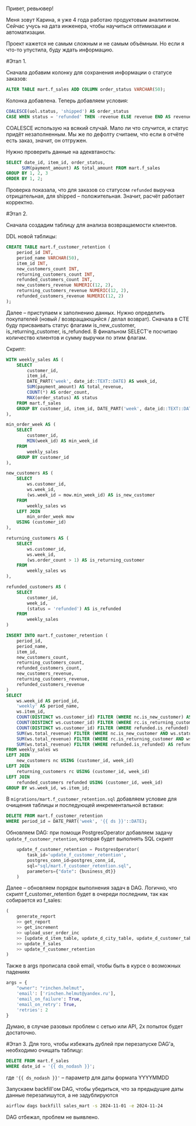 Привет, ревьювер!

Меня зовут Карина, я уже 4 года работаю продуктовым аналитиком. Сейчас учусь на дата инженера, чтобы научиться оптимизации и автоматизации.

Проект кажется не самым сложным и не самым объёмным. Но если я что-то упустила, буду ждать информацию.

#Этап 1.

Сначала добавим колонку для сохранения информации о статусе заказов:

```sql
ALTER TABLE mart.f_sales ADD COLUMN order_status VARCHAR(50);
```

Колонка добавлена. Теперь добавляем условия:

```sql
COALESCE(uol.status, 'shipped') AS order_status
CASE WHEN status = 'refunded' THEN -revenue ELSE revenue END AS revenue
```
COALESCE использую на всякий случай. Мало ли что случится, и статус придёт незаполненным. Мы же по дефолту считаем, что если в отчёте есть заказ, значит, он отгружен.

Нужно проверить данные на адеквтаность:
```sql
SELECT date_id, item_id, order_status, 
	  SUM(payment_amount) AS total_amount FROM mart.f_sales 
GROUP BY 1, 2, 3 
ORDER BY 1, 2;
```

Проверка показала, что для заказов со статусом `refunded` выручка отрицательная, для shipped – положительная. Значит, расчёт работает корректно.


#Этап 2.

Сначала создадим таблицу для анализа возвращаемости клиентов. 

DDL новой таблицы:

```sql 
CREATE TABLE mart.f_customer_retention (
    period_id INT,                        
    period_name VARCHAR(50),              
    item_id INT,                          
    new_customers_count INT,              
    returning_customers_count INT,        
    refunded_customers_count INT,          
    new_customers_revenue NUMERIC(12, 2), 
    returning_customers_revenue NUMERIC(12, 2), 
    refunded_customers_revenue NUMERIC(12, 2)     
);

```

Далее – приступаем к заполнению данных. Нужно определить покупателей (новый / возвращающийся / делал возврат). Сначала в СТЕ буду присваивать статус флагами is_new_customer, is_returning_customer, is_refunded. В финальном SELECT'е посчитаю количество клиентов и сумму выручки по этим флагам.

Скрипт:

```sql
WITH weekly_sales AS (
    SELECT 
        customer_id,
        item_id,
        DATE_PART('week', date_id::TEXT::DATE) AS week_id,
        SUM(payment_amount) AS total_revenue,
        COUNT(*) AS order_count,
        MAX(order_status) AS status
    FROM mart.f_sales
    GROUP BY customer_id, item_id, DATE_PART('week', date_id::TEXT::DATE)
),

min_order_week AS (
    SELECT 
        customer_id,
        MIN(week_id) AS min_week_id
    FROM 
        weekly_sales
    GROUP BY customer_id
),

new_customers AS (
    SELECT 
        ws.customer_id, 
        ws.week_id, 
        (ws.week_id = mow.min_week_id) AS is_new_customer
    FROM 
        weekly_sales ws
    LEFT JOIN 
        min_order_week mow 
    USING (customer_id)
),

returning_customers AS (
    SELECT 
        ws.customer_id, 
        ws.week_id, 
        (ws.order_count > 1) AS is_returning_customer
    FROM 
        weekly_sales ws
),

refunded_customers AS (
    SELECT 
        customer_id, 
        week_id, 
        (status = 'refunded') AS is_refunded
    FROM 
        weekly_sales
)

INSERT INTO mart.f_customer_retention (
    period_id,
    period_name,
    item_id,
    new_customers_count,
    returning_customers_count,
    refunded_customers_count,
    new_customers_revenue,
    returning_customers_revenue,
    refunded_customers_revenue
)
SELECT 
    ws.week_id AS period_id,
    'weekly' AS period_name,
    ws.item_id,
    COUNT(DISTINCT ws.customer_id) FILTER (WHERE nc.is_new_customer) AS new_customers_count,
    COUNT(DISTINCT ws.customer_id) FILTER (WHERE rc.is_returning_customer) AS returning_customers_count,
    COUNT(DISTINCT ws.customer_id) FILTER (WHERE refunded.is_refunded) AS refunded_customers_count,
    SUM(ws.total_revenue) FILTER (WHERE nc.is_new_customer AND ws.status = 'shipped') AS new_customers_revenue,
    SUM(ws.total_revenue) FILTER (WHERE rc.is_returning_customer AND ws.status = 'shipped') AS returning_customers_revenue,
    SUM(ws.total_revenue) FILTER (WHERE refunded.is_refunded) AS refunded_customers_revenue
FROM weekly_sales ws
LEFT JOIN 
    new_customers nc USING (customer_id, week_id)
LEFT JOIN 
    returning_customers rc USING (customer_id, week_id)
LEFT JOIN 
    refunded_customers refunded USING (customer_id, week_id)
GROUP BY ws.week_id, ws.item_id;
```

В `migrations/mart.f_customer_retention.sql` добавляем условие для очищения таблицы и последующей инкрементальной вставки:
```sql
DELETE FROM mart.f_customer_retention
WHERE period_id = DATE_PART('week', '{{ ds }}'::DATE);
```

Обновляем DAG: при помощи PostgresOperator добавляем задачу `update_f_customer_retention`, которая будет выполнять SQL скрипт

```python
    update_f_customer_retention = PostgresOperator(
        task_id='update_f_customer_retention',
        postgres_conn_id=postgres_conn_id,
        sql="sql/mart.f_customer_retention.sql",
        parameters={"date": {business_dt}}
    )
``` 

Далее – обновляем порядок выполнения задач в DAG. Логично, что скрипт f_customer_retention будет в очереди последним, так как собирается из f_sales:
```python
(
    generate_report
    >> get_report
    >> get_increment
    >> upload_user_order_inc
    >> [update_d_item_table, update_d_city_table, update_d_customer_table]
    >> update_f_sales
    >> update_f_customer_retention
)
```

Также в args прописала свой email, чтобы быть в курсе о возможных падениях
```python
args = {
    "owner": "rinchen.helmut",
    'email': ['rinchen.helmut@yandex.ru'],
    'email_on_failure': True,
    'email_on_retry': True,
    'retries': 2
}
```

Думаю, в случае разовых проблем с сетью или API, 2х попыток будет достаточно.


#Этап 3.
Для того, чтобы избежать дублей при перезапуске DAG'а, необходимо очищать таблицу:

```sql
DELETE FROM mart.f_sales 
WHERE date_id = '{{ ds_nodash }}';
```
где `'{{ ds_nodash }}'` – параметр для даты формата YYYYMMDD

Запускаем backfill'ом DAG, чтобы убедиться, что за предыдущие даты данные перезапишутся, а не задублируются

```bash
airflow dags backfill sales_mart -s 2024-11-01 -e 2024-11-24
```

DAG отбежал, проблем не выявлено.